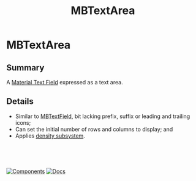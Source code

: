 ﻿---
uid: C.MBTextArea
title: MBTextArea
---
# MBTextArea

## Summary

A [Material Text Field](https://github.com/material-components/material-components-web/tree/v7.0.0/packages/mdc-textfield#text-field) expressed as a text area.

## Details

- Similar to [MBTextField](xref:C.MBTextField), bit lacking prefix, suffix or leading and trailing icons;
- Can set the initial number of rows and columns to display; and
- Applies [density subsystem](xref:A.Density).

&nbsp;

&nbsp;

[![Components](https://img.shields.io/static/v1?label=Components&message=Core&color=blue)](xref:A.CoreComponents)
[![Docs](https://img.shields.io/static/v1?label=API%20Documentation&message=MBTextArea&color=brightgreen)](xref:Material.Blazor.MBTextArea)
